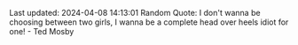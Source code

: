 Last updated: 2024-04-08 14:13:01
Random Quote: I don't wanna be choosing between two girls, I wanna be a complete head over heels idiot for one! - Ted Mosby